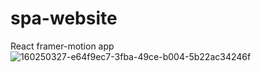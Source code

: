 # spa-website
React framer-motion app
![160250327-e64f9ec7-3fba-49ce-b004-5b22ac34246f](https://user-images.githubusercontent.com/28485349/174913016-2996630e-76c5-427c-a170-bbc5b75431d9.jpg)
